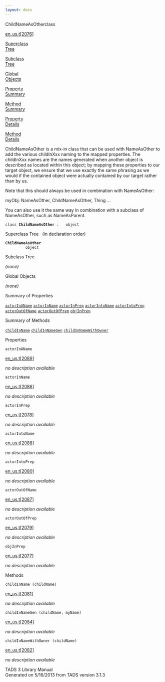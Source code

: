 ```yaml
---
layout: docs
---
```

<span class="title">ChildNameAsOther</span><span class="type">class</span>

[en_us.t](../file/en_us.t.html)\[[2076](../source/en_us.t.html#2076)\]

[Superclass  
Tree](#_SuperClassTree_)

[Subclass  
Tree](#_SubClassTree_)

[Global  
Objects](#_ObjectSummary_)

[Property  
Summary](#_PropSummary_)

[Method  
Summary](#_MethodSummary_)

[Property  
Details](#_Properties_)

[Method  
Details](#_Methods_)



ChildNameAsOther is a mix-in class that can be used with NameAsOther to
add the various childInXxx naming to the mapped properties. The
childInXxx names are the names generated when another object is
described as located within this object; by mapping these properties to
our target object, we ensure that we use exactly the same phrasing as we
would if the contained object were actually contained by our target
rather than by us.

Note that this should always be used in combination with NameAsOther:

myObj: NameAsOther, ChildNameAsOther, Thing ...

You can also use it the same way in combination with a subclass of
NameAsOther, such as NameAsParent.

`class `**`ChildNameAsOther`**` :   object`



<span id="_SuperClassTree_"></span>



<span class="hdln">Superclass Tree</span>   (in declaration order)



**`ChildNameAsOther`**  
`         object`  
<span id="_SubClassTree_"></span>



<span class="hdln">Subclass Tree</span>  



*(none)* <span id="_ObjectSummary_"></span>



<span class="hdln">Global Objects</span>  



*(none)* <span id="_PropSummary_"></span>



<span class="hdln">Summary of Properties</span>  



[`actorInAName`](#actorInAName) [`actorInName`](#actorInName) [`actorInPrep`](#actorInPrep) [`actorIntoName`](#actorIntoName) [`actorIntoPrep`](#actorIntoPrep) [`actorOutOfName`](#actorOutOfName) [`actorOutOfPrep`](#actorOutOfPrep) [`objInPrep`](#objInPrep)

<span id="_MethodSummary_"></span>



<span class="hdln">Summary of Methods</span>  



[`childInName`](#childInName) [`childInNameGen`](#childInNameGen) [`childInNameWithOwner`](#childInNameWithOwner)

<span id="_Properties_"></span>



<span class="hdln">Properties</span>  



<span id="actorInAName"></span>

`actorInAName`

[en_us.t](../file/en_us.t.html)\[[2089](../source/en_us.t.html#2089)\]



*no description available*



<span id="actorInName"></span>

`actorInName`

[en_us.t](../file/en_us.t.html)\[[2086](../source/en_us.t.html#2086)\]



*no description available*



<span id="actorInPrep"></span>

`actorInPrep`

[en_us.t](../file/en_us.t.html)\[[2078](../source/en_us.t.html#2078)\]



*no description available*



<span id="actorIntoName"></span>

`actorIntoName`

[en_us.t](../file/en_us.t.html)\[[2088](../source/en_us.t.html#2088)\]



*no description available*



<span id="actorIntoPrep"></span>

`actorIntoPrep`

[en_us.t](../file/en_us.t.html)\[[2080](../source/en_us.t.html#2080)\]



*no description available*



<span id="actorOutOfName"></span>

`actorOutOfName`

[en_us.t](../file/en_us.t.html)\[[2087](../source/en_us.t.html#2087)\]



*no description available*



<span id="actorOutOfPrep"></span>

`actorOutOfPrep`

[en_us.t](../file/en_us.t.html)\[[2079](../source/en_us.t.html#2079)\]



*no description available*



<span id="objInPrep"></span>

`objInPrep`

[en_us.t](../file/en_us.t.html)\[[2077](../source/en_us.t.html#2077)\]



*no description available*



<span id="_Methods_"></span>



<span class="hdln">Methods</span>  



<span id="childInName"></span>

`childInName (childName)`

[en_us.t](../file/en_us.t.html)\[[2081](../source/en_us.t.html#2081)\]



*no description available*



<span id="childInNameGen"></span>

`childInNameGen (childName, myName)`

[en_us.t](../file/en_us.t.html)\[[2084](../source/en_us.t.html#2084)\]



*no description available*



<span id="childInNameWithOwner"></span>

`childInNameWithOwner (childName)`

[en_us.t](../file/en_us.t.html)\[[2082](../source/en_us.t.html#2082)\]



*no description available*





TADS 3 Library Manual  
Generated on 5/16/2013 from TADS version 3.1.3


